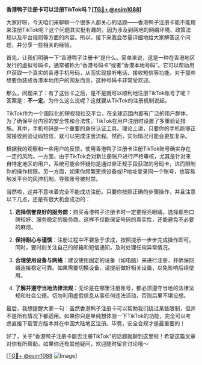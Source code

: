 **香港鸭子注册卡可以注册TikTok吗？[[TG💪+ @esim1088](https://t.me/s/esim1088)]**

大家好呀，今天咱们来聊聊一个很多人都关心的话题——香港鸭子注册卡能不能用来注册TikTok呢？这个问题其实挺有趣的，因为涉及到两地的网络环境、政策法规以及平台规则等方面的内容。所以，接下来我会尽量详细地给大家解答这个问题，并分享一些相关的经验。

首先，让我们明确一下“香港鸭子注册卡”是什么。简单来说，这是一种在香港地区发行的虚拟号码卡，通常被称为“香港号码卡”或者“香港本地号码”。它可以帮助用户获取一个真实的香港手机号码，从而实现接听电话、接收短信等功能。对于那些想要伪装成香港本地用户的网友而言，这种号码卡非常受欢迎。

那么，问题来了：有了这张卡之后，是不是就可以顺利地注册TikTok账号了呢？答案是：**不一定**。为什么这么说呢？这就要从TikTok的注册机制说起。

TikTok作为一个国际化的短视频社交平台，在全球范围内都有广泛的用户群体。为了确保平台内容的安全性和合法性，TikTok在用户注册时设置了多重验证措施。其中，手机号码是一个重要的身份认证工具。理论上讲，只要你的手机能够正常接收到验证码短信，就可以完成注册流程。然而，实际情况可能会更加复杂。

根据我的观察和一些用户的反馈，使用香港鸭子注册卡注册TikTok账号确实存在一定的风险。一方面，由于TikTok会对新注册账户进行严格审核，尤其是针对来自特定地区的用户，系统可能会怀疑你是通过非正规手段获取的号码卡，进而限制你的操作权限。另一方面，如果你频繁更换设备或IP地址登录同一个账号，也容易触发平台的风控机制，导致账号被封禁。

当然啦，这并不意味着完全不能成功注册。只要你按照正确的步骤操作，并且注意以下几点，还是有很大机会成功的：

1. **选择信誉良好的服务商**：购买香港鸭子注册卡时一定要擦亮眼睛，选择那些口碑较好、服务稳定的服务商。这样不仅能保证号码的真实性，还能避免不必要的麻烦。
   
2. **保持耐心与谨慎**：注册过程中不要急于求成，按照提示一步步完成操作即可。同时，要时刻关注自己的邮箱和短信通知，及时处理任何异常情况。

3. **合理使用设备与网络**：建议使用固定的设备（如电脑）来进行注册，并确保网络连接稳定可靠。如果需要切换设备，请提前做好相关设置，以免影响后续使用。

4. **了解并遵守当地法律法规**：无论是在哪里注册账号，都必须遵守当地的法律法规和社会公德。切勿利用虚假信息从事任何违法活动，否则后果不堪设想。

最后，我想提醒大家一句：虽然香港鸭子注册卡可以帮助我们绕过某些限制，但并不是所有情况下都适用。如果你只是单纯想体验一下TikTok的功能，完全可以考虑直接下载官方版本并在中国大陆地区注册。毕竟，安全合规才是最重要的！

好了，关于“香港鸭子注册卡能否注册TikTok”的话题就聊到这里啦！希望这篇文章对你有所帮助。如果你还有其他疑问，欢迎随时留言讨论哦～

[[TG💪+ @esim1088](https://t.me/s/esim1088) ![Image](https://i.postimg.cc/4NQfJmqS/Snipaste-2025-05-13-00-14-12.png)]